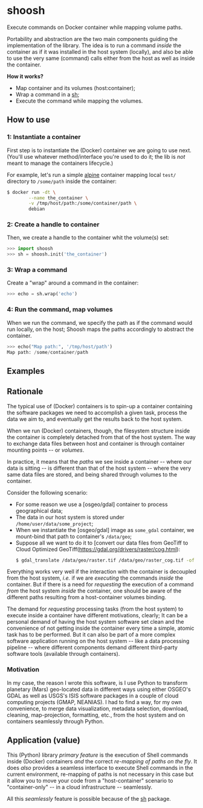 # shoosh

Execute commands on Docker container while mapping volume paths.

Portability and abstraction are the two main components guiding the
implementation of the library.
The idea is to run a command _inside_ the container as if it was
installed in the host system (locally), and also be able to use the
very same (command) calls either from the host as well as inside the
container.

**How it works?**
* Map container and its volumes (host:container);
* Wrap a command in a [sh](https://pypi.org/project/sh);
* Execute the command while mapping the volumes.


## How to use

### 1: Instantiate a container
First step is to instantiate the (Docker) container we are going to use next.
(You'll use whatever method/interface you're used to do it; the lib is _not_
meant to manage the containers lifecycle.)

For example, let's run a simple [alpine](https://hub.docker.com/_/alpine) container mapping local `test/` directory to `/some/path` inside the container:
```bash
$ docker run -dt \
        --name the_container \
        -v /tmp/host/path:/some/container/path \
        debian
```

### 2: Create a handle to container
Then, we create a handle to the container whit the volume(s) set:
```python
>>> import shoosh
>>> sh = shoosh.init('the_container')
```

### 3: Wrap a command
Create a "wrap" around a command in the container:
```python
>>> echo = sh.wrap('echo')
```

### 4: Run the command, map volumes
When we run the command, we specify the path as if the command would run
locally, on the host; Shoosh maps the paths accordingly to abstract the
container.
```python
>>> echo("Map path:", '/tmp/host/path')
Map path: /some/container/path
```

## Examples


## Rationale
The typical use of (Docker) containers is to spin-up a container containing
the software packages we need to accomplish a given task, process the data
we aim to, and eventually get the results back to the host system.

When we run (Docker) containers, though, the filesystem structure inside the
container is completely detached from that of the host system.
The way to exchange data files between host and container is through container mounting points -- or _volumes_.

In practice, it means that the _paths_ we see inside a container -- where our
data is sitting -- is different than that of the host system -- where the very
same data files are stored, and being shared through volumes to the container.

Consider the following scenario:
- For some reason we use a [osgeo/gdal] container to process geographical data;
- The data in our host system is stored under `/home/user/data/some_project`;
- When we instantiate the [osgeo/gdal] image as `some_gdal` container, we mount-bind that path to container's `/data/geo`;
- Suppose all we want to do it to [convert our data files from GeoTiff to Cloud Optimized GeoTiff(https://gdal.org/drivers/raster/cog.html):
  ```bash
  $ gdal_translate /data/geo/raster.tif /data/geo/raster_cog.tif -of COG
  ```

Everything works very well if the interaction with the container is decoupled
from the host system, _i.e._ if we are _executing_ the commands _inside_ the
container. But if there is a need for _requesting_ the execution of a command
_from_ the host system _inside_ the container, one should be aware of the
different paths resulting from a host-container volumes binding.

The demand for _requesting_ processing tasks (from the host system) to execute
inside a container have different motivations, clearly; It can be a personal
demand of having the host system software set clean and the convenience of not
getting inside the container every time a simple, atomic task has to be performed.
But it can also be part of a more complex software application running on the
host system -- like a data processing pipeline -- where different components
demand different third-party software tools (available through containers).

### Motivation
In my case, the reason I wrote this software, is I use Python to transform
planetary (Mars) geo-located data in different ways using either OSGEO's GDAL
as well as USGS's ISIS software packages in a couple of cloud computing projects (GMAP, NEANIAS).
I had to find a way, for my own convenience, to merge data visualization, metadata
selection, download, cleaning, map-projection, formatting, etc., from the host
system and on containers seamlessly through Python.


## Application (value)
This (Python) library _primary feature_ is the execution of Shell commands inside
(Docker) containers _and_ the correct _re-mapping of paths on the fly_.
It does _also_ provides a seamless interface to execute Shell commands in the
current environment, re-mapping of paths is not necessary in this case but it
allow you to move your code from a "host-container" scenario to "container-only"
-- in a cloud infrastructure -- seamlessly.

All this _seamlessly_ feature is possible because of the [sh](https://pypi.org/project/sh) package.
